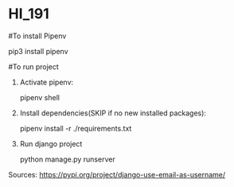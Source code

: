 # HI_191

#To install Pipenv
  
  pip3 install pipenv


#To run project
1. Activate pipenv:

    pipenv shell

2. Install dependencies(SKIP if no new installed packages):

    pipenv install -r ./requirements.txt

3. Run django project

    python manage.py runserver
    

Sources: https://pypi.org/project/django-use-email-as-username/

